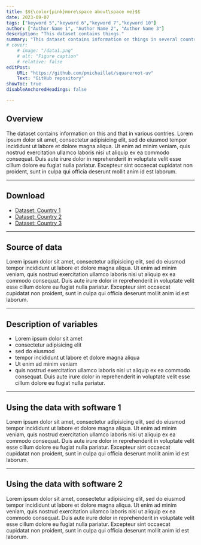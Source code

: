 ```yaml
---
title: $${\color{pink}more\space about\space me}$$ 
date: 2023-09-07
tags: ["keyword 5","keyword 6","keyword 7","keyword 10"]
author: ["Author Name 1", "Author Name 2", "Author Name 3"]
description: "This dataset contains things."
summary: "This dataset contains information on things in several countries."
# cover:
    # image: "/data1.png"
    # alt: "Figure caption"
    # relative: false
editPost:
    URL: "https://github.com/pmichaillat/squareroot-uv"
    Text: "GitHub repository"
showToc: true
disableAnchoredHeadings: false

---
```


## Overview

The dataset contains information on this and that in various contries. Lorem ipsum dolor sit amet, consectetur adipisicing elit, sed do eiusmod tempor incididunt ut labore et dolore magna aliqua. Ut enim ad minim veniam, quis nostrud exercitation ullamco laboris nisi ut aliquip ex ea commodo consequat. Duis aute irure dolor in reprehenderit in voluptate velit esse cillum dolore eu fugiat nulla pariatur. Excepteur sint occaecat cupidatat non
proident, sunt in culpa qui officia deserunt mollit anim id est laborum.

---

## Download

+ [Dataset: Country 1](https://github.com/pmichaillat/stimulus-spending)
+ [Dataset: Country 2](https://github.com/pmichaillat/wunk)
+ [Dataset: Country 3](https://github.com/pmichaillat/pricing-with-fairness)


---

## Source of data

Lorem ipsum dolor sit amet, consectetur adipisicing elit, sed do eiusmod
tempor incididunt ut labore et dolore magna aliqua. Ut enim ad minim veniam,
quis nostrud exercitation ullamco laboris nisi ut aliquip ex ea commodo
consequat. Duis aute irure dolor in reprehenderit in voluptate velit esse
cillum dolore eu fugiat nulla pariatur. Excepteur sint occaecat cupidatat non
proident, sunt in culpa qui officia deserunt mollit anim id est laborum.

---

## Description of variables

+ Lorem ipsum dolor sit amet
+ consectetur adipisicing elit
+ sed do eiusmod
+ tempor incididunt ut labore et dolore magna aliqua
+ Ut enim ad minim veniam
+ quis nostrud exercitation ullamco laboris nisi ut aliquip ex ea commodo
consequat. Duis aute irure dolor in reprehenderit in voluptate velit esse
cillum dolore eu fugiat nulla pariatur.

---

## Using the data with software 1

Lorem ipsum dolor sit amet, consectetur adipisicing elit, sed do eiusmod
tempor incididunt ut labore et dolore magna aliqua. Ut enim ad minim veniam,
quis nostrud exercitation ullamco laboris nisi ut aliquip ex ea commodo
consequat. Duis aute irure dolor in reprehenderit in voluptate velit esse
cillum dolore eu fugiat nulla pariatur. Excepteur sint occaecat cupidatat non
proident, sunt in culpa qui officia deserunt mollit anim id est laborum.

---

## Using the data with software 2

Lorem ipsum dolor sit amet, consectetur adipisicing elit, sed do eiusmod
tempor incididunt ut labore et dolore magna aliqua. Ut enim ad minim veniam,
quis nostrud exercitation ullamco laboris nisi ut aliquip ex ea commodo
consequat. Duis aute irure dolor in reprehenderit in voluptate velit esse
cillum dolore eu fugiat nulla pariatur. Excepteur sint occaecat cupidatat non
proident, sunt in culpa qui officia deserunt mollit anim id est laborum.
